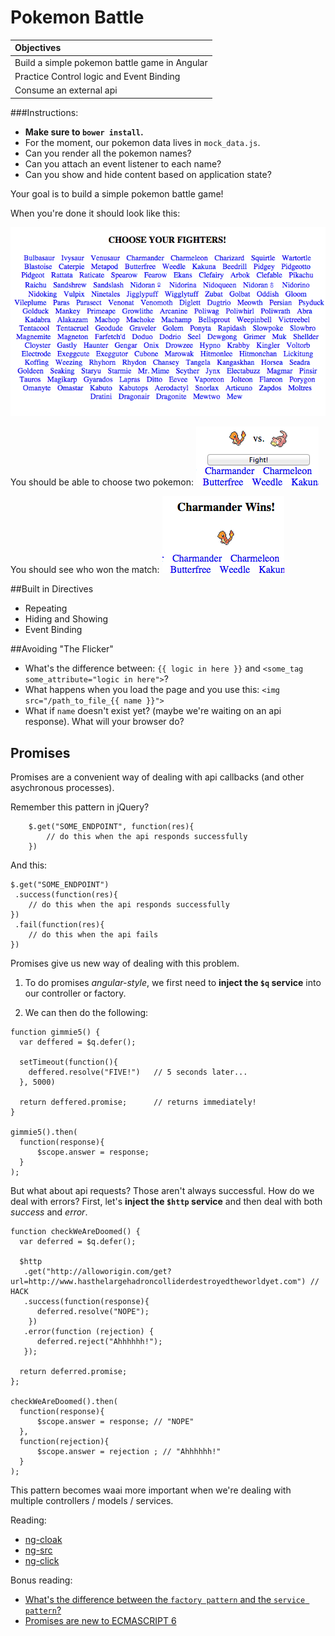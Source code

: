 # Pokemon Battle

| **Objectives** |
| :---- |
| Build a simple pokemon battle game in Angular |
| Practice Control logic and Event Binding|
| Consume an external api |

###Instructions:

* **Make sure to `bower install`.**
* For the moment, our pokemon data lives in `mock_data.js`.
* Can you render all the pokemon names?
* Can you attach an event listener to each name?
* Can you show and hide content based on application state?

Your goal is to build a simple pokemon battle game!

When you're done it should look like this:

![basic layout](screenshots/1.png)

You should be able to choose two pokemon:
![pick your fighters](screenshots/2.png)

You should see who won the match:
![winner](screenshots/3.png)

##Built in Directives
* Repeating
* Hiding and Showing
* Event Binding

##Avoiding "The Flicker"
* What's the difference between:
    `{{ logic in here }}` and `<some_tag some_attribute="logic in here">`?
* What happens when you load the page and you use this:
    `<img src="/path_to_file_{{ name }}">`
* What if `name` doesn't exist yet? (maybe we're waiting on an api response). What will your browser do?

## Promises
Promises are a convenient way of dealing with api callbacks (and other asychronous processes).

Remember this pattern in jQuery?
```
    $.get("SOME_ENDPOINT", function(res){
        // do this when the api responds successfully
    })
```

And this:

```
$.get("SOME_ENDPOINT")
 .success(function(res){
    // do this when the api responds successfully
})
 .fail(function(res){
    // do this when the api fails
})
```

Promises give us new way of dealing with this problem.

1) To do promises _angular-style_, we first need to **inject the `$q` service** into our controller or factory.

2) We can then do the following:

```
function gimmie5() {
  var deffered = $q.defer();

  setTimeout(function(){
    deffered.resolve("FIVE!")   // 5 seconds later...
  }, 5000)

  return deffered.promise;      // returns immediately!
}

gimmie5().then(
  function(response){
      $scope.answer = response;
  }
);
```

But what about api requests? Those aren't always successful. How do we deal with errors? First, let's **inject the `$http` service** and then deal with both _success_ and _error_.

```
function checkWeAreDoomed() {
  var deferred = $q.defer();

  $http
   .get("http://alloworigin.com/get?url=http://www.hasthelargehadroncolliderdestroyedtheworldyet.com") // HACK
   .success(function(response){
      deferred.resolve("NOPE");
    })
   .error(function (rejection) {
      deferred.reject("Ahhhhhh!");
   });

  return deferred.promise;
};

checkWeAreDoomed().then(
  function(response){
      $scope.answer = response; // "NOPE"
  },
  function(rejection){
      $scope.answer = rejection ; // "Ahhhhhh!"
  }
);
```

This pattern becomes waai more important when we're dealing with multiple controllers / models / services.


Reading:

* [ng-cloak](https://docs.angularjs.org/api/ng/directive/ngCloak)
* [ng-src](https://docs.angularjs.org/api/ng/directive/ngSrc)
* [ng-click](https://docs.angularjs.org/api/ng/directive/ngClick)

Bonus reading:
* [What's the difference between the `factory pattern` and the `service pattern`?](http://stackoverflow.com/a/20985702/3390061)
* [Promises are new to ECMASCRIPT 6](https://developer.mozilla.org/en-US/docs/Web/JavaScript/Reference/Global_Objects/Promise)
